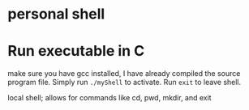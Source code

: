 # personal shell

# Run executable in C
make sure you have gcc installed, I have already compiled the source program file. 
Simply run `./myShell` to activate. Run `exit` to leave shell.

local shell; allows for commands like cd, pwd, mkdir, and exit

